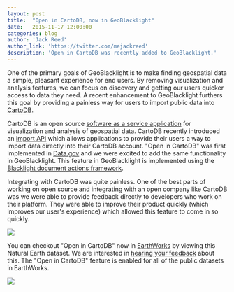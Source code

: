 ```yaml
---
layout: post
title:  "Open in CartoDB, now in GeoBlacklight"
date:   2015-11-17 12:00:00
categories: blog
author: 'Jack Reed'
author_link: 'https://twitter.com/mejackreed'
description: 'Open in CartoDB was recently added to GeoBlacklight.'
---
```


One of the primary goals of GeoBlacklight is to make finding geospatial data a simple, pleasant experience for end users. By removing visualization and analysis features, we can focus on discovery and getting our users quicker access to data they need. A recent enhancement to GeoBlacklight furthers this goal by providing a painless way for users to import public data into [CartoDB](https://cartodb.com).
  
CartoDB is an open source [software as a service application](https://en.wikipedia.org/wiki/Software_as_a_service) for visualization and analysis of geospatial data. CartoDB recently introduced an [import API](https://cartodb.com/open-in-cartodb/) which allows applications to provide their users a way to import data directly into their CartoDB account. "Open in CartoDB" was first implemented in [Data.gov](http://blog.cartodb.com/data-gov/) and we were excited to add the same functionality in GeoBlacklight. This feature in GeoBlacklight is implemented using the [Blacklight document actions framework](https://github.com/projectblacklight/blacklight/wiki/Adding-new-document-actions).

Integrating with CartoDB was quite painless. One of the best parts of working on open source and integrating with an open company like CartoDB was we were able to provide feedback directly to developers who work on their platform. They were able to improve their product quickly (which improves our user's experience) which allowed this feature to come in so quickly.

<img src="../images/cartodb-github.jpg">

You can checkout "Open in CartoDB" now in [EarthWorks](https://earthworks.stanford.edu/catalog/stanford-hq627gh2501) by viewing this Natural Earth dataset. We are interested in [hearing your feedback](https://groups.google.com/forum/#!forum/geoblacklight-working-group) about this. The "Open in CartoDB" feature is enabled for all of the public datasets in EarthWorks.

<img src="../images/open-in-cartodb-button.jpg">